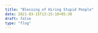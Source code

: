 ```yaml
---
title: "Blessing of Hiring Stupid People"
date: 2021-03-15T13:25:18+05:30
draft: false
type: "flog"
---
```


